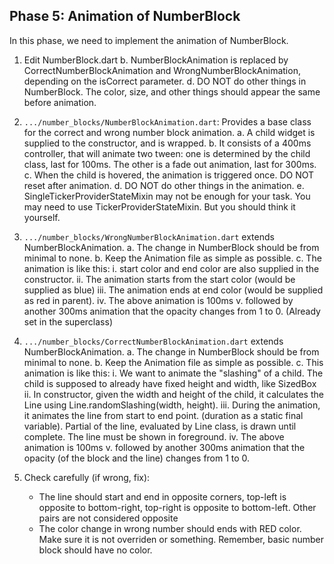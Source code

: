 ## Phase 5: Animation of NumberBlock
In this phase, we need to implement the animation of NumberBlock.
1. Edit NumberBlock.dart
    b. NumberBlockAnimation is replaced by CorrectNumberBlockAnimation and WrongNumberBlockAnimation, depending on the isCorrect parameter.
    d. DO NOT do other things in NumberBlock. The color, size, and other things should appear the same before animation.

2. `.../number_blocks/NumberBlockAnimation.dart`: Provides a base class for the correct and wrong number block animation.
    a. A child widget is supplied to the constructor, and is wrapped.
    b. It consists of a 400ms controller, that will animate two tween: one is determined by the child class, last for 100ms. The other is a fade out animation, last for 300ms.
    c. When the child is hovered, the animation is triggered once. DO NOT reset after animation.
    d. DO NOT do other things in the animation.
    e. SingleTickerProviderStateMixin may not be enough for your task. You may need to use TickerProviderStateMixin. But you should think it yourself.

4. `.../number_blocks/WrongNumberBlockAnimation.dart` extends NumberBlockAnimation.
    a. The change in NumberBlock should be from minimal to none.
    b. Keep the Animation file as simple as possible.
    c. The animation is like this:
        i. start color and end color are also supplied in the constructor.
        ii. The animation starts from the start color (would be supplied as blue)
        iii. The animation ends at end color (would be supplied as red in parent).
        iv. The above animation is 100ms
        v. followed by another 300ms animation that the opacity changes from 1 to 0. (Already set in the superclass)
            
5. `.../number_blocks/CorrectNumberBlockAnimation.dart` extends NumberBlockAnimation.
    a. The change in NumberBlock should be from minimal to none.
    b. Keep the Animation file as simple as possible.
    c. This animation is like this:
        i. We want to animate the "slashing" of a child. The child is supposed to already have fixed height and width, like SizedBox
        ii. In constructor, given the width and height of the child, it calculates the Line using Line.randomSlashing(width, height).
        iii. During the animation, it animates the line from start to end point. (duration as a static final variable). Partial of the line, evaluated by Line class, is drawn until complete. The line must be shown in foreground.
        iv. The above animation is 100ms
        v. followed by another 300ms animation that the opacity (of the block and the line) changes from 1 to 0.

6. Check carefully (if wrong, fix):
    - The line should start and end in opposite corners, top-left is opposite to bottom-right, top-right is opposite to bottom-left. Other pairs are not considered opposite
    - The color change in wrong number should ends with RED color. Make sure it is not overriden or something. Remember, basic number block should have no color.
